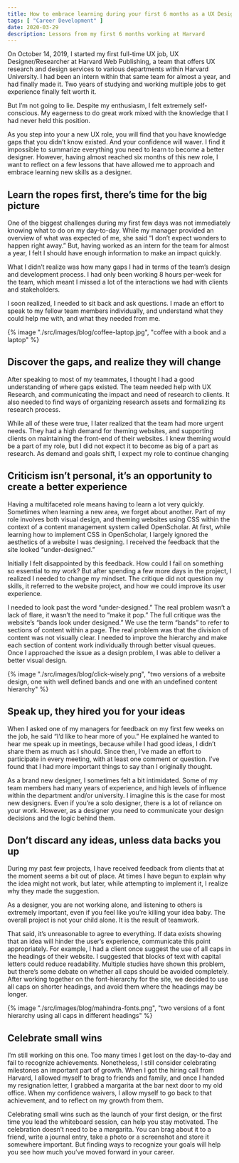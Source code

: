 ```yaml
---
title: How to embrace learning during your first 6 months as a UX Designer/Researcher
tags: [ "Career Development" ]
date: 2020-03-29
description: Lessons from my first 6 months working at Harvard
---
```


On October 14, 2019, I started my first full-time UX  job, UX Designer/Researcher at Harvard Web Publishing, a team that offers UX research and design services to various departments within Harvard University. I had been an intern within that same team for almost a year, and had finally made it. Two years of studying and working multiple jobs to get experience finally felt worth it. 

But I’m not going to lie. Despite my enthusiasm, I felt extremely self-conscious. My eagerness to do great work mixed with the knowledge that I had never held this position.

As you step into your a new UX role, you will find that you have knowledge gaps that you didn’t know existed. And your confidence will waver. I find it impossible to summarize everything you need to learn to become a better designer. However, having almost reached six months of this new role, I want to reflect on a few lessons that have allowed me to approach and embrace learning new skills as a designer.

## Learn the ropes first, there’s time for the big picture

One of the biggest challenges during my first few days was not  immediately knowing what to do on my day-to-day. While my manager provided an overview of what was expected of me, she said “I don’t expect wonders to happen right away.” But, having worked as an intern for the team for almost a year, I felt I should have enough information to make an impact quickly. 

What I didn’t realize was how many gaps I had in terms of the team’s design and development process. I had only been working 8 hours per-week for the team, which meant I missed a lot of the interactions we had with clients and stakeholders. 

I soon realized, I needed to sit back and ask questions. I made an effort to speak to my fellow team members individually, and understand what they could help me with, and what they needed from me.

<div class="image-wrapper"> 
{% image  "./src/images/blog/coffee-laptop.jpg", "coffee with a book and a laptop" %}
</div>

## Discover the gaps, and realize they will change

After speaking to most of my teammates, I thought I had a good understanding of where gaps existed. The team needed help with UX Research, and communicating the impact and need of research to clients. It also needed to find ways of organizing research assets and formalizing its research process. 

While all of these were true, I later realized that the team had more urgent needs. They had a high demand for theming websites, and supporting clients on maintaining the front-end of their websites. I knew theming would be a part of my role, but I did not expect it to become as big of a part as research. As demand and goals shift, I expect my role to continue changing

## Criticism isn’t personal, it’s an opportunity to create a better experience

Having a multifaceted role means having to learn a lot very quickly. Sometimes when learning a new area, we forget about another. Part of my role involves both visual design, and theming websites using CSS within the context of a content management system called OpenScholar. At first, while learning how to implement CSS in OpenScholar, I largely ignored the aesthetics of a website I was designing. I received the feedback that the site looked “under-designed.” 

Initially I felt disappointed by this feedback. How could I fail on something so essential to my work? But after spending a few more days in the project, I realized I needed to change my mindset. The critique did not question my skills, it referred to the website project, and how we could improve its user experience. 

I needed to look past the word “under-designed.” The real problem wasn’t a lack of flare, it wasn’t the need to “make it pop.” The full critique was the website’s “bands look under designed.” We use the term “bands” to refer to sections of content within a page. The real problem was that the division of content was not visually clear. I needed to improve the hierarchy and make each section of content work individually through better visual queues. Once I approached the issue as a design problem, I was able to deliver a better visual design.

<div class="image-wrapper"> 
{% image "./src/images/blog/click-wisely.png", "two versions of a website design, one with well defined bands and one with an undefined content hierarchy" %}
</div>    

## Speak up, they hired you for your ideas

When I asked one of my managers for feedback on my first few weeks on the job, he said “I’d like to hear more of you.” He explained he wanted to hear me speak up in meetings, because while I had good ideas, I didn’t share them as much as I should. Since then, I’ve made an effort to participate in every meeting, with at least one comment or question. I’ve found that I had more important things to say than I originally thought.

As a brand new designer, I sometimes felt a bit intimidated. Some of my team members had many years of experience, and high levels of influence within the department and/or university. I imagine this is the case for most new designers. Even if you’re a solo designer, there is a lot of reliance on your work. However, as a designer you need to communicate your design decisions and the logic behind them.

## Don’t discard any ideas, unless data backs you up

During my past few projects, I have received feedback from clients that at the moment seems a bit out of place. At times I have begun to explain why the idea might not work, but later, while attempting to implement it, I realize why they made the suggestion. 

As a designer, you are not working alone, and listening to others is extremely important, even if you feel like you’re killing your idea baby. The overall project is not your child alone. It is the result of teamwork. 

That said, it’s unreasonable to agree to everything. If data exists showing that an idea will hinder the user’s experience, communicate this point appropriately. For example, I had a client once suggest the use of all caps in the headings of their website. I suggested that blocks of text with capital letters could reduce readability. Multiple studies have shown this problem, but there’s some debate on whether all caps should be avoided completely. After working together on the font-hierarchy for the site, we decided to use all caps on shorter headings, and avoid them where the headings may be longer.

<div class="image-wrapper">
{% image "./src/images/blog/mahindra-fonts.png", "two versions of a font hierarchy using all caps in different headings" %} 
</div>

## Celebrate small wins

I’m still working on this one. Too many times I get lost on the day-to-day and fail to recognize achievements. Nonetheless, I still consider celebrating milestones an important part of growth. When I got the hiring call from Harvard, I allowed myself to brag to friends and family, and once I handed my resignation letter, I grabbed a margarita at the bar next door to my old office. When my confidence waivers, I allow myself to go back to that achievement, and to reflect on my growth from them.

Celebrating small wins such as the launch of your first design, or the first time you lead the whiteboard session, can help you stay motivated. The celebration doesn’t need to be a margarita. You can brag about it to a friend, write a journal entry, take a photo or a screenshot and store it somewhere important. But finding ways to recognize your goals will help you see how much you’ve moved forward in your career.
